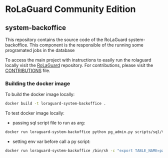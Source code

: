 # RoLaGuard Community Edition

## system-backoffice

This repository contains the source code of the RoLaGuard system-backoffice. This component is the responsible of the running some programated jobs in the database

To access the main project with instructions to easily run the rolaguard locally visit the [RoLaGuard](./../README.md) repository.  For contributions, please visit the [CONTRIBUTIONS](./../CONTRIBUTING.MD) file.

### Building the docker image

To build the docker image locally:

```bash
docker build -t loraguard-system-backoffice .
```

To test docker image locally:

- passing sql script file to run as arg:

```bash
docker run loraguard-system-backoffice python pg_admin.py scripts/sql/test.sql
```

- setting env var before call a py script:

```bash
docker run loraguard-system-backoffice /bin/sh -c "export TABLE_NAME=packet && export DB_HOST=xxx.rolaguard.com && export DB_NAME=xxx_development && export DB_USERNAME=xxx_admin && export DB_PASSWORD='xxx_.!mnsjd)!bX63W6ap?0w2kejB>whw7H37a(' && python pg_admin.py scripts/sql/db_health_status.sql"
 ```